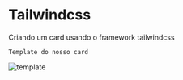 # Tailwindcss

Criando um card usando o framework tailwindcss

`Template do nosso card`

![template]('src/image/template.png')